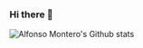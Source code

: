 ### Hi there 👋

![Alfonso Montero's Github stats](https://github-readme-stats.vercel.app/api?username=pataquets&show_icons=true&count_private=true&include_all_commits=true&theme=transparent)

<!--
**pataquets/pataquets** is a ✨ _special_ ✨ repository because its `README.md` (this file) appears on your GitHub profile.

Here are some ideas to get you started:

- 🔭 I’m currently working on ...
- 🌱 I’m currently learning ...
- 👯 I’m looking to collaborate on ...
- 🤔 I’m looking for help with ...
- 💬 Ask me about ...
- 📫 How to reach me: ...
- 😄 Pronouns: ...
- ⚡ Fun fact: ...
-->
